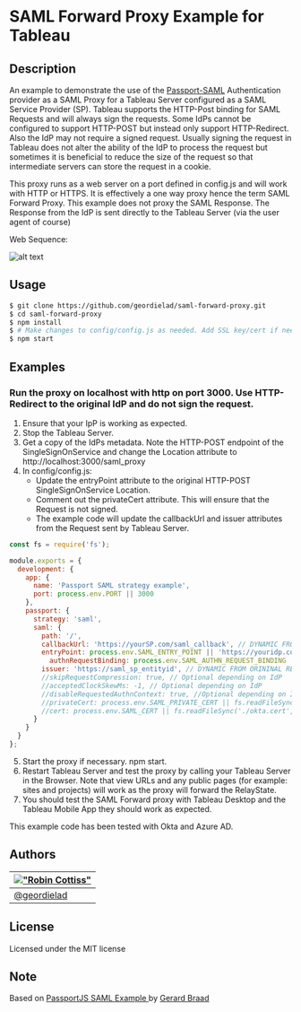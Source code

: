 # SAML Forward Proxy Example for Tableau

Description
-----------

An example to demonstrate the use of the [Passport-SAML](https://github.com/bergie/passport-saml) Authentication provider as a SAML Proxy for a Tableau Server configured as a SAML Service Provider (SP).
Tableau supports the HTTP-Post binding for SAML Requests and will always sign the requests. Some IdPs cannot be configured to support HTTP-POST but instead only support HTTP-Redirect. Also the IdP may not require a signed request. Usually signing the request in Tableau does not alter the ability of the IdP to process the request but sometimes it is beneficial to reduce the size of the request so that intermediate servers can store the request in a cookie.

This proxy runs as a web server on a port defined in config.js and will work with HTTP or HTTPS. It is effectively a one way proxy hence the term SAML Forward Proxy. This example does not proxy the SAML Response. The Response from the IdP is sent directly to the Tableau Server (via the user agent of course)

Web Sequence:

![alt text](https://raw.githubusercontent.com/geordielad/saml-forward-proxy/master/assets/SAML%20Relay%20Service%20as%20Proxy%20SP.png)

Usage
-----

```bash
$ git clone https://github.com/geordielad/saml-forward-proxy.git
$ cd saml-forward-proxy
$ npm install
$ # Make changes to config/config.js as needed. Add SSL key/cert if needed. Add SAML private key if needed.
$ npm start
```

Examples
--------

### Run the proxy on localhost with http on port 3000. Use HTTP-Redirect to the original IdP and do not sign the request.

1. Ensure that your IpP is working as expected.
2. Stop the Tableau Server.
3. Get a copy of the IdPs metadata. Note the HTTP-POST endpoint of the SingleSignOnService and change the Location attribute to http://localhost:3000/saml_proxy
4. In config/config.js:
    - Update the entryPoint attribute to the original HTTP-POST SingleSignOnService Location.
    - Comment out the privateCert attribute. This will ensure that the Request is not signed.
    - The example code will update the callbackUrl and issuer attributes from the Request sent by Tableau Server.

```javascript
const fs = require('fs');

module.exports = {
  development: {
    app: {
      name: 'Passport SAML strategy example',
      port: process.env.PORT || 3000
    },
    passport: {
      strategy: 'saml',
      saml: {
        path: '/',
        callbackUrl: 'https://yourSP.com/saml_callback', // DYNAMIC FROM ORIGINAL REQUEST - See routes.js
        entryPoint: process.env.SAML_ENTRY_POINT || 'https://youridp.com/entryPoint',
	      authnRequestBinding: process.env.SAML_AUTHN_REQUEST_BINDING || 'HTTP-Redirect', // Change to HTTP-POST if required
        issuer: 'https://saml_sp_entityid', // DYNAMIC FROM ORININAL REQUEST - See routes.js
        //skipRequestCompression: true, // Optional depending on IdP
        //acceptedClockSkewMs: -1, // Optional depending on IdP
        //disableRequestedAuthnContext: true, //Optional depending on IdP
        //privateCert: process.env.SAML_PRIVATE_CERT || fs.readFileSync('./tableau_ami_sp.key', 'utf-8'), //Uncomment if Request Signing is required.
        //cert: process.env.SAML_CERT || fs.readFileSync('./okta.cert', 'utf-8') // Not needed becuase we are not processing AuthnResponse
      }
    }
  }
};
```

5. Start the proxy if necessary. npm start.
6. Restart Tableau Server and test the proxy by calling your Tableau Server in the Browser. Note that view URLs and any public pages (for example: sites and projects) will work as the proxy will forward the RelayState.
7. You should test the SAML Forward proxy with Tableau Desktop and the Tableau Mobile App they should work as expected.

This example code has been tested with Okta and Azure AD.

Authors
-------

| [!["Robin Cottiss"](http://gravatar.com/avatar/b7ccc70dfdbfc700d88c1ca246fa4946.png?s=60)](http://tableau.com "Robin Cottiss <rcottiss@tableau.com>") |
|---|
| [@geordielad](https://twitter.com/geordielad) |


License
-------

Licensed under the MIT license


Note
----

Based on [PassportJS SAML Example ](https://github.com/gbraad/passport-saml-example) by [Gerard Braad](https://github.com/gbraad)
